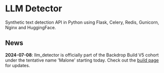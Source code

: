 # LLM Detector

Synthetic text detection API in Python using Flask, Celery, Redis, Gunicorn, Nginx and HuggingFace.

## News

**2024-07-08**: llm_detector is officially part of the Backdrop Build V5 cohort under the tentative name 'Malone' starting today. Check out the [build page](https://backdropbuild.com/builds/v5/cadmus) for updates.
